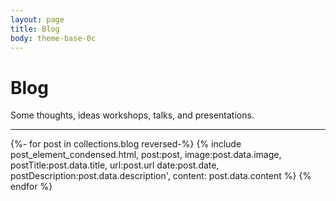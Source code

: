 ```yaml
---
layout: page
title: Blog
body: theme-base-0c
---
```

# Blog 
Some thoughts, ideas workshops, talks, and presentations.
<hr>

{%- for post in collections.blog reversed-%}
	{% include post_element_condensed.html, post:post, image:post.data.image, postTitle:post.data.title, url:post.url date:post.date, postDescription:post.data.description', content: post.data.content %} 
{% endfor %}